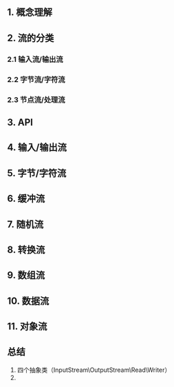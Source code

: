 ## 1. 概念理解



## 2. 流的分类

### 2.1 输入流/输出流



### 2.2 字节流/字符流



### 2.3 节点流/处理流



## 3. API



## 4. 输入/输出流



## 5. 字节/字符流



## 6. 缓冲流



## 7. 随机流



## 8. 转换流



## 9. 数组流



## 10. 数据流



## 11. 对象流



## 总结

1. 四个抽象类（InputStream\OutputStream\Read\Writer）
2. 

